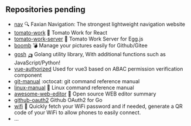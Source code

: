 ## Repositories pending
- [nav](https://github.com/xjh22222228/nav) 🔍 Faxian Navigation: The strongest lightweight navigation website
- [tomato-work](https://github.com/xjh22222228/tomato-work) 🍅 Tomato Work for React
- [tomato-work-server](https://github.com/xjh22222228/tomato-work-server) 🍅 Tomato Work Server for Egg.js
- [boomb](https://github.com/xjh22222228/boomb) 💣 Manage your pictures easily for Github/Gitee
- [gosh](https://github.com/xjh22222228/gosh) 🛺 Golang utility library, With additional functions such as JavaScript/Python!
- [vue-authorized](https://github.com/xjh22222228/vue-authorized) Used for vue3 based on ABAC permission verification component
- [git-manual](https://github.com/xjh22222228/git-manual) :octocat: git command reference manual
- [linux-manual](https://github.com/xjh22222228/linux-manual) 🐧 Linux command reference manual
- [awesome-web-editor](https://github.com/xjh22222228/awesome-web-editor) 🔨 Open source WEB editor summary
- [github-oauth2](https://github.com/xjh22222228/github-oauth2) Github OAuth2 for Go
- [wifi](https://github.com/xjh22222228/wifi) 📶 Quickly fetch your WiFi password and if needed, generate a QR code of your WiFi to allow phones to easily connect.
- ...
